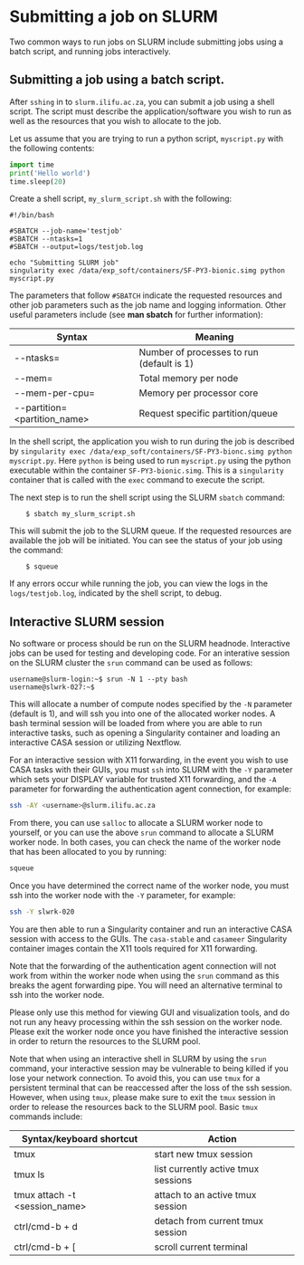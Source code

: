 # Submitting a job on SLURM

Two common ways to run jobs on SLURM include submitting jobs using a batch script, and running jobs interactively.

## Submitting a job using a batch script.

After `sshing` in to `slurm.ilifu.ac.za`, you can submit a job using a shell script. The script must describe the application/software you wish to run as well as the resources that you wish to allocate to the job.

Let us assume that you are trying to run a python script, `myscript.py` with the following contents:

```python
import time
print('Hello world')
time.sleep(20)
```

Create a shell script, `my_slurm_script.sh` with the following:

```shell
#!/bin/bash

#SBATCH --job-name='testjob'
#SBATCH --ntasks=1
#SBATCH --output=logs/testjob.log

echo "Submitting SLURM job"
singularity exec /data/exp_soft/containers/SF-PY3-bionic.simg python myscript.py
```

The parameters that follow `#SBATCH` indicate the requested resources and other job parameters such as the job name and logging information. Other useful parameters include (see **man sbatch** for further information):

| Syntax                      | Meaning                                   | 
|-----------------------------|-------------------------------------------|
| --ntasks=<number>           | Number of processes to run (default is 1) | 
| --mem=<number>              | Total memory per node                     | 
| --mem-per-cpu=<number>      | Memory per processor core                 | 
| --partition=<partition_name>| Request specific partition/queue          | 

In the shell script, the application you wish to run during the job is described by `singularity exec /data/exp_soft/containers/SF-PY3-bionc.simg python myscript.py`. Here `python` is being used to run `myscript.py` using the python executable within the container `SF-PY3-bionic.simg`. This is a `singularity` container that is called with the `exec` command to execute the script.

The next step is to run the shell script using the SLURM `sbatch` command:

```shell
	$ sbatch my_slurm_script.sh 
```

This will submit the job to the SLURM queue. If the requested resources are available the job will be initiated. You can see the status of your job using the command:

```shell
	$ squeue
```

If any errors occur while running the job, you can view the logs in the `logs/testjob.log`, indicated by the shell script, to debug.

## Interactive SLURM session

No software or process should be run on the SLURM headnode. Interactive jobs can be used for testing and developing code. For an interative session on the SLURM cluster the `srun` command can be used as follows:

```shell
username@slurm-login:~$ srun -N 1 --pty bash
username@slwrk-027:~$
```

This will allocate a number of compute nodes specified by the `-N` parameter (default is 1), and will ssh you into one of the allocated worker nodes. A bash terminal session will be loaded from where you are able to run interactive tasks, such as opening a Singularity container and loading an interactive CASA session or utilizing Nextflow.

For an interactive session with X11 forwarding, in the event you wish to use CASA tasks with their GUIs, you must `ssh` into SLURM with the `-Y` parameter which sets your DISPLAY variable for trusted X11 forwarding, and the `-A` parameter for forwarding the authentication agent connection, for example:

```bash
ssh -AY <username>@slurm.ilifu.ac.za
```

From there, you can use `salloc` to allocate a SLURM worker node to yourself, or you can use the above `srun` command to allocate a SLURM worker node. In both cases, you can check the name of the worker node that has been allocated to you by running:

```bash
squeue
```

Once you have determined the correct name of the worker node, you must ssh into the worker node with the `-Y` parameter, for example:

```bash
ssh -Y slwrk-020
```

You are then able to run a Singularity container and run an interactive CASA session with access to the GUIs. The `casa-stable` and `casameer` Singularity container images contain the X11 tools required for X11 forwarding.

Note that the forwarding of the authentication agent connection will not work from within the worker node when using the `srun` command as this breaks the agent forwarding pipe. You will need an alternative terminal to ssh into the worker node.

Please only use this method for viewing GUI and visualization tools, and do not run any heavy processing within the ssh session on the worker node. Please exit the worker node once you have finished the interactive session in order to return the resources to the SLURM pool.

Note that when using an interactive shell in SLURM by using the `srun` command, your interactive session may be vulnerable to being killed if you lose your network connection. To avoid this, you can use `tmux` for a persistent terminal that can be reaccessed after the loss of the ssh session. However, when using `tmux`, please make sure to exit the `tmux` session in order to release the resources back to the SLURM pool. Basic `tmux` commands include: 

| Syntax/keyboard shortcut      | Action                                    | 
|-------------------------------|-------------------------------------------|
| tmux                          | start new tmux session                    | 
| tmux ls                       | list currently active tmux sessions       | 
| tmux attach -t <session_name> | attach to an active tmux session          | 
| ctrl/cmd-b + d                | detach from current tmux session          | 
| ctrl/cmd-b + [                | scroll current terminal                   |



